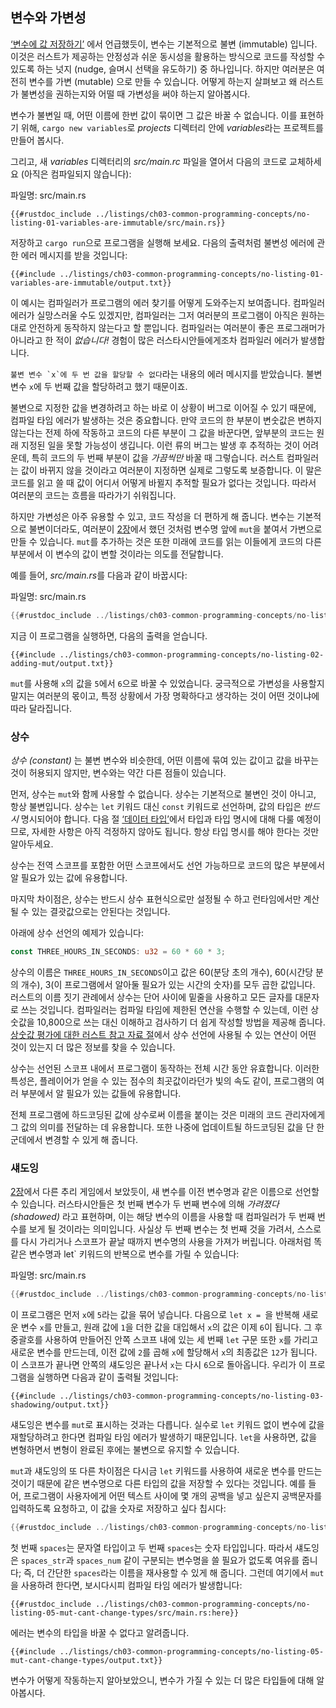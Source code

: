 ## 변수와 가변성

[‘변수에 값 저장하기’][storing-values-with-variables]<!-- ignore -->
에서 언급했듯이, 변수는 기본적으로 불변 (immutable) 입니다. 이것은
러스트가 제공하는 안정성과 쉬운 동시성을 활용하는 방식으로 코드를 작성할
수 있도록 하는 넛지 (nudge, 슬며시 선택을 유도하기) 중 하나입니다.
하지만 여러분은 여전히 변수를 가변 (mutable) 으로 만들 수 있습니다.
어떻게 하는지 살펴보고 왜 러스트가 불변성을 권하는지와 어떨 때 가변성을
써야 하는지 알아봅시다.

변수가 불변일 때, 어떤 이름에 한번 값이 묶이면 그 값은 바꿀 수
없습니다. 이를 표현하기 위해, `cargo new variables`로
*projects* 디렉터리 안에 *variables*라는 프로젝트를 만들어 봅시다.

그리고, 새 *variables* 디렉터리의 *src/main.rc* 파일을 열어서
다음의 코드로 교체하세요 (아직은 컴파일되지 않습니다):

<span class="filename">파일명: src/main.rs</span>

```rust,ignore,does_not_compile
{{#rustdoc_include ../listings/ch03-common-programming-concepts/no-listing-01-variables-are-immutable/src/main.rs}}
```

저장하고 `cargo run`으로 프로그램을 실행해 보세요. 다음의 출력처럼
불변성 에러에 관한 에러 메시지를 받을 것입니다:

```console
{{#include ../listings/ch03-common-programming-concepts/no-listing-01-variables-are-immutable/output.txt}}
```

이 예시는 컴파일러가 프로그램의 에러 찾기를 어떻게 도와주는지 보여줍니다.
컴파일러 에러가 실망스러울 수도 있겠지만, 컴파일러는 그저 여러분의 프로그램이 아직은 
원하는 대로 안전하게 동작하지 않는다고 할 뿐입니다. 컴파일러는 여러분이 좋은 프로그래머가
아니라고 한 적이 *없습니다!* 경험이 많은 러스타시안들에게조차 컴파일러 에러가 발생합니다.

``불변 변수 `x`에 두 번 값을 할당할 수 없다``라는 내용의 에러 메시지를
받았습니다. 불변 변수 `x`에 두 번째 값을 할당하려고 했기 때문이죠.

불변으로 지정한 값을 변경하려고 하는 바로 이 상황이 버그로 이어질 수
있기 때문에, 컴파일 타임 에러가 발생하는 것은 중요합니다.
만약 코드의 한 부분이 변숫값은 변하지 않는다는 전제 하에
작동하고 코드의 다른 부분이 그 값을 바꾼다면, 앞부분의 코드는
원래 지정된 일을 못할 가능성이 생깁니다. 이런 류의 버그는 발생
후 추적하는 것이 어려운데, 특히 코드의 두 번째 부분이 값을
*가끔씩만* 바꿀 때 그렇습니다. 러스트 컴파일러는 값이 바뀌지 않을
것이라고 여러분이 지정하면 실제로 그렇도록 보증합니다. 이 말은
코드를 읽고 쓸 때 값이 어디서 어떻게 바뀔지 추적할 필요가 없다는
것입니다. 따라서 여러분의 코드는 흐름을 따라가기 쉬워집니다.

하지만 가변성은 아주 유용할 수 있고, 코드 작성을 더 편하게 해 줍니다.
변수는 기본적으로 불변이더라도, 여러분이
[2장][storing-values-with-variables]<!-- ignore -->에서 했던
것처럼 변수명 앞에 `mut`을 붙여서 가변으로 만들 수 있습니다.
`mut`를 추가하는 것은 또한 미래에 코드를 읽는 이들에게 코드의 다른
부분에서 이 변수의 값이 변할 것이라는 의도를 전달합니다.

예를 들어, *src/main.rs*를 다음과 같이 바꿉시다:

<span class="filename">파일명: src/main.rs</span>

```rust
{{#rustdoc_include ../listings/ch03-common-programming-concepts/no-listing-02-adding-mut/src/main.rs}}
```

지금 이 프로그램을 실행하면, 다음의 출력을 얻습니다.

```console
{{#include ../listings/ch03-common-programming-concepts/no-listing-02-adding-mut/output.txt}}
```

`mut`를 사용해 `x`의 값을 `5`에서 `6`으로 바꿀 수 있었습니다.
궁극적으로 가변성을 사용할지 말지는 여러분의 몫이고, 특정 상황에서
가장 명확하다고 생각하는 것이 어떤 것이냐에 따라 달라집니다.

### 상수

*상수 (constant)* 는 불변 변수와 비슷한데, 어떤 이름에 묶여 있는
값이고 값을 바꾸는 것이 허용되지 않지만, 변수와는 약간 다른 점들이
있습니다.

먼저, 상수는 `mut`와 함께 사용할 수 없습니다. 상수는
기본적으로 불변인 것이 아니고, 항상 불변입니다. 상수는 `let`
키워드 대신 `const` 키워드로 선언하며, 값의 타입은 *반드시*
명시되어야 합니다. 다음 절 [‘데이터 타입’][data-types]<!-- ignore -->에서
타입과 타입 명시에 대해 다룰 예정이므로, 자세한 사항은 아직 걱정하지
않아도 됩니다. 항상 타입 명시를 해야 한다는 것만 알아두세요.

상수는 전역 스코프를 포함한 어떤 스코프에서도 선언 가능하므로
코드의 많은 부분에서 알 필요가 있는 값에 유용합니다.

마지막 차이점은, 상수는 반드시 상수 표현식으로만 설정될 수 하고
런타임에서만 계산될 수 있는 결괏값으로는 안된다는 것입니다.

아래에 상수 선언의 예제가 있습니다:

```rust
const THREE_HOURS_IN_SECONDS: u32 = 60 * 60 * 3;
```

상수의 이름은 `THREE_HOURS_IN_SECONDS`이고 값은
60(분당 초의 개수), 60(시간당 분의 개수), 3(이 프로그램에서
알아둘 필요가 있는 시간의 숫자)를 모두 곱한 값입니다.
러스트의 이름 짓기 관례에서 상수는 단어 사이에 밑줄을 사용하고
모든 글자를 대문자로 쓰는 것입니다. 컴파일러는 컴파일 타임에
제한된 연산을 수행할 수 있는데, 이런 상숫값을 10,800으로
쓰는 대신 이해하고 검사하기 더 쉽게 작성할 방법을 제공해 줍니다.
[상숫값 평가에 대한 러스트 참고 자료 절][const-eval]에서 상수 선언에
사용될 수 있는 연산이 어떤 것이 있는지 더 많은 정보를 찾을 수
있습니다.

상수는 선언된 스코프 내에서 프로그램이 동작하는 전체
시간 동안 유효합니다. 이러한 특성은, 플레이어가 얻을
수 있는 점수의 최곳값이라던가 빛의 속도 같이, 프로그램의
여러 부분에서 알 필요가 있는 값들에
유용합니다.

전체 프로그램에 하드코딩된 값에 상수로써 이름을 붙이는 것은
미래의 코드 관리자에게 그 값의 의미를 전달하는 데 유용합니다.
또한 나중에 업데이트될 하드코딩된 값을
단 한 군데에서 변경할 수 있게 해 줍니다.

### 섀도잉

[2장][comparing-the-guess-to-the-secret-number]<!-- ignore -->에서
다른 추리 게임에서 보았듯이, 새 변수를 이전 변수명과 같은 이름으로
선언할 수 있습니다. 러스타시안들은 첫 번째 변수가 두 번째 변수에
의해 *가려졌다 (shadowed)* 라고 표현하며, 이는 해당 변수의
이름을 사용할 때 컴파일러가 두 번째 번수를 보게 될 것이라는
의미입니다. 사실상 두 번째 변수는 첫 번째 것을 가려서, 스스로를 다시
가리거나 스코프가 끝날 때까지 변수명의 사용을 가져가 버립니다.
아래처럼 똑같은 변수명과 let` 키워드의 반복으로 변수를 가릴 수
있습니다:

<span class="filename">파일명: src/main.rs</span>

```rust
{{#rustdoc_include ../listings/ch03-common-programming-concepts/no-listing-03-shadowing/src/main.rs}}
```

이 프로그램은 먼저 `x`에 `5`라는 값을 묶어 넣습니다. 다음으로 `let x = `을
반복해 새로운 변수 `x`를 만들고, 원래 값에 `1`을 더한 값을 대입해서
`x`의 값은 이제 `6`이 됩니다. 그 후 중괄호를 사용하여 만들어진 안쪽 스코프
내에 있는 세 번째 `let` 구문 또한 `x`를 가리고 새로운 변수를 만드는데,
이전 값에 `2`를 곱해 `x`에 할당해서 `x`의 최종값은 `12`가 됩니다.
이 스코프가 끝나면 안쪽의 섀도잉은 끝나서 `x`는 다시 `6`으로 돌아옵니다.
우리가 이 프로그램을 실행하면 다음과 같이 출력될 것입니다:

```console
{{#include ../listings/ch03-common-programming-concepts/no-listing-03-shadowing/output.txt}}
```

섀도잉은 변수를 `mut`로 표시하는 것과는 다릅니다.
실수로 `let` 키워드 없이 변수에 값을 재할당하려고
한다면 컴파일 타임 에러가 발생하기 때문입니다.
`let`을 사용하면, 값을 변형하면서 변형이 완료된 후에는
불변으로 유지할 수 있습니다.

`mut`과 섀도잉의 또 다른 차이점은 다시금 `let` 키워드를 사용하여 새로운
변수를 만드는 것이기 때문에 같은 변수명으로 다른 타입의 값을 저장할
수 있다는 것입니다. 예를 들어, 프로그램이 사용자에게 어떤 텍스트
사이에 몇 개의 공백을 넣고 싶은지 공백문자를 입력하도록 요청하고,
이 값을 숫자로 저장하고 싶다 칩시다:

```rust
{{#rustdoc_include ../listings/ch03-common-programming-concepts/no-listing-04-shadowing-can-change-types/src/main.rs:here}}
```

첫 번째 `spaces`는 문자열 타입이고 두 번째 `spaces`는 숫자 타입입니다.
따라서 섀도잉은 `spaces_str`과 `spaces_num` 같이 구분되는
변수명을 쓸 필요가 없도록 여유를 줍니다; 즉, 더 간단한 `spaces`라는
이름을 재사용할 수 있게 해 줍니다. 그런데 여기에서 `mut`을 사용하려
한다면, 보시다시피 컴파일 타임 에러가 발생합니다:

```rust,ignore,does_not_compile
{{#rustdoc_include ../listings/ch03-common-programming-concepts/no-listing-05-mut-cant-change-types/src/main.rs:here}}
```

에러는 변수의 타입을 바꿀 수 없다고 알려줍니다.

```console
{{#include ../listings/ch03-common-programming-concepts/no-listing-05-mut-cant-change-types/output.txt}}
```

변수가 어떻게 작동하는지 알아보았으니, 변수가 가질 수 있는 더 많은
타입들에 대해 알아봅시다.

[comparing-the-guess-to-the-secret-number]:
ch02-00-guessing-game-tutorial.html#%EB%B9%84%EB%B0%80%EB%B2%88%ED%98%B8%EC%99%80-%EC%B6%94%EB%A6%AC%EA%B0%92%EC%9D%84-%EB%B9%84%EA%B5%90%ED%95%98%EA%B8%B0
[data-types]: ch03-02-data-types.html#data-types
[storing-values-with-variables]: ch02-00-guessing-game-tutorial.html#storing-values-with-variables
[const-eval]: ../reference/const_eval.html

